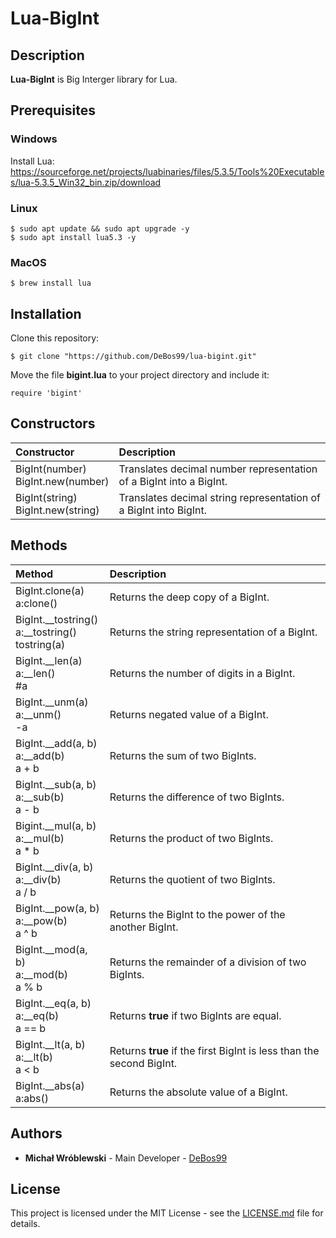 # Lua-BigInt

## Description

**Lua-BigInt** is Big Interger library for Lua.

## Prerequisites

### Windows

Install Lua: https://sourceforge.net/projects/luabinaries/files/5.3.5/Tools%20Executables/lua-5.3.5_Win32_bin.zip/download

### Linux

```
$ sudo apt update && sudo apt upgrade -y
$ sudo apt install lua5.3 -y
```

### MacOS

`$ brew install lua`

## Installation

Clone this repository:

`$ git clone "https://github.com/DeBos99/lua-bigint.git"`

Move the file **bigint.lua** to your project directory and include it:

`require 'bigint'`

## Constructors

| Constructor                            | Description                                                         |
| :---                                   | :---                                                                |
| BigInt(number) <br> BigInt.new(number) | Translates decimal number representation of a BigInt into a BigInt. |
| BigInt(string) <br> BigInt.new(string) | Translates decimal string representation of a BigInt into BigInt.   |

## Methods

| Method                                                       | Description                                                          |
| :---                                                         | :---                                                                 |
| BigInt.clone(a) <br> a:clone()                               | Returns the deep copy of a BigInt.                                   |
| BigInt.\_\_tostring() <br> a:\_\_tostring() <br> tostring(a) | Returns the string representation of a BigInt.                       |
| BigInt.\_\_len(a) <br> a:\_\_len() <br> #a                   | Returns the number of digits in a BigInt.                            |
| BigInt.\_\_unm(a) <br> a:\_\_unm() <br> -a                   | Returns negated value of a BigInt.                                   |
| BigInt.\_\_add(a, b) <br> a:\_\_add(b) <br> a + b            | Returns the sum of two BigInts.                                      |
| BigInt.\_\_sub(a, b) <br> a:\_\_sub(b) <br> a - b            | Returns the difference of two BigInts.                               |
| Bigint.\_\_mul(a, b) <br> a:\_\_mul(b) <br> a \* b           | Returns the product of two BigInts.                                  |
| BigInt.\_\_div(a, b) <br> a:\_\_div(b) <br> a \/ b           | Returns the quotient of two BigInts.                                 |
| BigInt.\_\_pow(a, b) <br> a:\_\_pow(b) <br> a ^ b            | Returns the BigInt to the power of the another BigInt.               |
| BigInt.\_\_mod(a, b) <br> a:\_\_mod(b) <br> a % b            | Returns the remainder of a division of two BigInts.                  |
| BigInt.\_\_eq(a, b) <br> a:\_\_eq(b) <br> a == b             | Returns **true** if two BigInts are equal.                           |
| BigInt.\_\_lt(a, b) <br> a:\_\_lt(b) <br> a < b              | Returns **true** if the first BigInt is less than the second BigInt. |
| BigInt.\_\_abs(a) <br> a:abs()                               | Returns the absolute value of a BigInt.                              |

## Authors

* **Michał Wróblewski** - Main Developer - [DeBos99](https://github.com/DeBos99)

## License

This project is licensed under the MIT License - see the [LICENSE.md](LICENSE.md) file for details.
